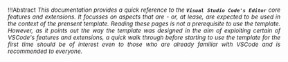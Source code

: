 <!-- markdownlint-disable MD041-->

<div style="min-width: 45em; font-size: normal; margin: 0 10% 5ex 5%;">
<div style="font-size: 95%; text-align: justify;">

!!!Abstract
     *This documentation provides a quick reference to the
     **`Visual Studio Code's Editor`** core features and extensions. It focusses on aspects that
     are - or, at lease, are expected to be used in the context of the prensent template. Reading these
     pages is not a prerequisite to use the template. However, as it points out the way the template
     was designed in the aim of exploiting certain of VSCode's features and extensions, a quick walk
     through before starting to use the template for the first time should be of interest even to those
     who are already familiar with VSCode and is recommended to everyone.*

</div>
</div>
<!-- markdownlint-enable MD041-->
